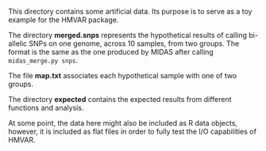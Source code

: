 This directory contains some artificial data. Its purpose is to serve
as a toy example for the HMVAR package.

The directory **merged.snps** represents the hypothetical results
of calling bi-allelic SNPs on one genome, across 10 samples, from two
groups. The format is the same as the one produced by MIDAS after
calling `midas_merge.py snps`.

The file **map.txt** associates each hypothetical sample with
one of two groups.

The directory **expected** contains the expected results from
different functions and analysis.

At some point, the data here might also be included as R data objects,
however, it is included as flat files in order to fully test the I/O
capabilities of HMVAR.
